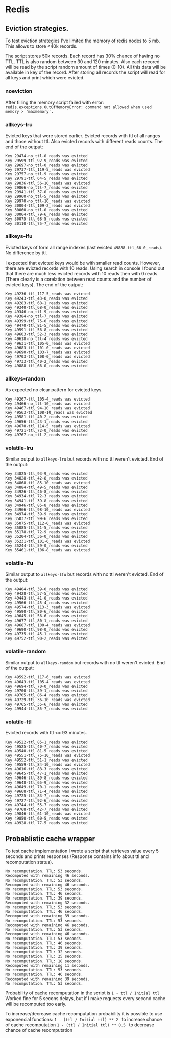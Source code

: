 # Redis

## Eviction strategies.
To test eviction strategies I've limited the memory of redis nodes to 5 mb. This allows to store <40k records. 

The script stores 50k records. Each record has 30% chance of having no TTL. TTL is also random between 30 and 120 minutes. 
Also each recored will be read by the script random amount of times (0-10). All this data will be available in key of the record.
After storing all records the script will read for all keys and print which were evicted.

### noeviction
After filling the memory script failed with error:
`redis.exceptions.OutOfMemoryError: command not allowed when used memory > 'maxmemory'.`

### allkeys-lru
Evicted keys that were stored earlier. 
Evicted records with ttl of all ranges and those without ttl.
Also evicted records with different reads counts.
The end of the output:
```
Key 29474-no_ttl-0_reads was evicted
Key 29599-ttl_92-9_reads was evicted
Key 29697-no_ttl-0_reads was evicted
Key 29737-ttl_119-5_reads was evicted
Key 29757-no_ttl-9_reads was evicted
Key 29791-ttl_64-5_reads was evicted
Key 29836-ttl_56-10_reads was evicted
Key 29866-no_ttl-7_reads was evicted
Key 29941-ttl_37-0_reads was evicted
Key 29960-no_ttl-5_reads was evicted
Key 29970-no_ttl-10_reads was evicted
Key 30004-ttl_109-2_reads was evicted
Key 30060-no_ttl-0_reads was evicted
Key 30064-ttl_79-6_reads was evicted
Key 30075-ttl_68-5_reads was evicted
Key 30110-ttl_75-7_reads was evicted
```

### allkeys-lfu
Evicted keys of form all range indexes (last evicted   `49888-ttl_66-0_reads`).
No difference by ttl.

I expected that evicted keys would be with smaller read counts. However, there are evicted records with 10 reads.
Using search in console I found out that there are much less evicted records with 10 reads then with 0 reads. (There clearly is a corelation between read counts and the number of evicted keys).
The end of the output:
```
Key 49236-ttl_117-5_reads was evicted
Key 49243-ttl_43-0_reads was evicted
Key 49283-ttl_68-1_reads was evicted
Key 49340-ttl_68-0_reads was evicted
Key 49346-no_ttl-9_reads was evicted
Key 49384-no_ttl-7_reads was evicted
Key 49399-ttl_75-0_reads was evicted
Key 49470-ttl_81-5_reads was evicted
Key 49591-ttl_56-8_reads was evicted
Key 49603-ttl_52-3_reads was evicted
Key 49618-no_ttl-4_reads was evicted
Key 49631-ttl_105-0_reads was evicted
Key 49683-ttl_101-0_reads was evicted
Key 49690-ttl_103-7_reads was evicted
Key 49703-ttl_108-0_reads was evicted
Key 49733-ttl_40-2_reads was evicted
Key 49888-ttl_66-0_reads was evicted
```

### allkeys-random
As expected no clear pattern for evicted keys.
```
Key 49267-ttl_105-4_reads was evicted
Key 49466-no_ttl-10_reads was evicted
Key 49467-ttl_94-10_reads was evicted
Key 49563-ttl_108-10_reads was evicted
Key 49581-ttl_40-2_reads was evicted
Key 49656-ttl_43-1_reads was evicted
Key 49670-ttl_114-5_reads was evicted
Key 49721-ttl_72-0_reads was evicted
Key 49767-no_ttl-2_reads was evicted
```

### volatile-lru

Similar output to `allkeys-lru` but records with no ttl weren't evicted.
End of the output:
```
Key 34825-ttl_93-9_reads was evicted
Key 34828-ttl_42-8_reads was evicted
Key 34868-ttl_85-10_reads was evicted
Key 34884-ttl_49-5_reads was evicted
Key 34926-ttl_46-8_reads was evicted
Key 34934-ttl_72-3_reads was evicted
Key 34941-ttl_39-8_reads was evicted
Key 34946-ttl_85-8_reads was evicted
Key 34966-ttl_98-10_reads was evicted
Key 34974-ttl_39-9_reads was evicted
Key 35037-ttl_99-6_reads was evicted
Key 35075-ttl_112-0_reads was evicted
Key 35085-ttl_51-5_reads was evicted
Key 35178-ttl_72-9_reads was evicted
Key 35204-ttl_36-0_reads was evicted
Key 35231-ttl_101-6_reads was evicted
Key 35244-ttl_59-0_reads was evicted
Key 35461-ttl_106-8_reads was evicted
```

### volatile-lfu

Similar output to `allkeys-lfu` but records with no ttl weren't evicted.
End of the output:
```
Key 49404-ttl_39-0_reads was evicted
Key 49428-ttl_57-5_reads was evicted
Key 49443-ttl_41-0_reads was evicted
Key 49566-ttl_45-4_reads was evicted
Key 49574-ttl_113-3_reads was evicted
Key 49590-ttl_80-6_reads was evicted
Key 49645-ttl_56-6_reads was evicted
Key 49677-ttl_80-1_reads was evicted
Key 49687-ttl_100-4_reads was evicted
Key 49690-ttl_98-0_reads was evicted
Key 49735-ttl_45-1_reads was evicted
Key 49752-ttl_90-2_reads was evicted
```

### volatile-random

Similar output to `allkeys-random` but records with no ttl weren't evicted.
End of the output:
```
Key 49592-ttl_117-6_reads was evicted
Key 49643-ttl_105-4_reads was evicted
Key 49694-ttl_70-0_reads was evicted
Key 49700-ttl_39-1_reads was evicted
Key 49705-ttl_86-4_reads was evicted
Key 49729-ttl_36-10_reads was evicted
Key 49765-ttl_35-6_reads was evicted
Key 49944-ttl_85-7_reads was evicted
```

### volatile-ttl

Evicted records with ttl <= 93 minutes. 

```
Key 49522-ttl_85-1_reads was evicted
Key 49525-ttl_40-7_reads was evicted
Key 49540-ttl_81-5_reads was evicted
Key 49551-ttl_75-10_reads was evicted
Key 49552-ttl_51-1_reads was evicted
Key 49559-ttl_84-10_reads was evicted
Key 49616-ttl_88-3_reads was evicted
Key 49645-ttl_47-1_reads was evicted
Key 49646-ttl_89-8_reads was evicted
Key 49648-ttl_65-9_reads was evicted
Key 49649-ttl_70-1_reads was evicted
Key 49668-ttl_71-4_reads was evicted
Key 49725-ttl_83-7_reads was evicted
Key 49727-ttl_92-6_reads was evicted
Key 49744-ttl_55-7_reads was evicted
Key 49768-ttl_42-7_reads was evicted
Key 49846-ttl_61-10_reads was evicted
Key 49850-ttl_60-5_reads was evicted
Key 49928-ttl_77-5_reads was evicted
```

## Probablistic cache wrapper

To test cache implementation I wrote a script that retrieves value every 5 seconds and prints responses (Response contains info about ttl and recomputation status).

```
No recomputation. TTL: 53 seconds.
Recomputed with remaining 46 seconds.
No recomputation. TTL: 53 seconds.
Recomputed with remaining 46 seconds.
No recomputation. TTL: 53 seconds.
No recomputation. TTL: 46 seconds.
No recomputation. TTL: 39 seconds.
Recomputed with remaining 32 seconds.
No recomputation. TTL: 53 seconds.
No recomputation. TTL: 46 seconds.
Recomputed with remaining 39 seconds.
No recomputation. TTL: 53 seconds.
Recomputed with remaining 46 seconds.
No recomputation. TTL: 53 seconds.
Recomputed with remaining 46 seconds.
No recomputation. TTL: 53 seconds.
No recomputation. TTL: 46 seconds.
No recomputation. TTL: 39 seconds.
No recomputation. TTL: 32 seconds.
No recomputation. TTL: 25 seconds.
No recomputation. TTL: 18 seconds.
Recomputed with remaining 11 seconds.
No recomputation. TTL: 53 seconds.
No recomputation. TTL: 46 seconds.
Recomputed with remaining 39 seconds.
No recomputation. TTL: 53 seconds.
```

Probability of cache recomputation in the script is `1 - ttl / Initial ttl `
Worked fine for 5 secons delays, but if I make requests every second cache will be recomputed too early.

To increase/decrease cache recomputation probability it is possible to use exponencial functions: 
`1 - (ttl / Initial ttl) ** 2 ` to increase chance of cache recomputation
`1 - (ttl / Initial ttl) ** 0.5 ` to decrease chance of cache recomputation